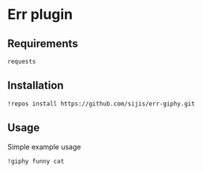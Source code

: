 Err plugin 
===

Requirements
---
```
requests
```

Installation
---
```
!repos install https://github.com/sijis/err-giphy.git
```

Usage
---
Simple example usage

```
!giphy funny cat
```

